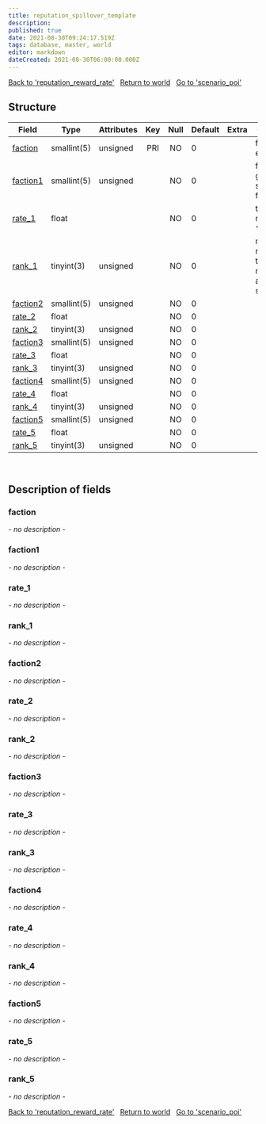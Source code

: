 ```yaml
---
title: reputation_spillover_template
description: 
published: true
date: 2021-08-30T09:24:17.519Z
tags: database, master, world
editor: markdown
dateCreated: 2021-08-30T06:00:00.000Z
---
```


<a href="https://dev.trinitycore.info/en/database/master/world/reputation_reward_rate" class="mt-5 v-btn v-btn--depressed v-btn--flat v-btn--outlined theme--light v-size--default darkblue--text text--lighten-3"><span class="v-btn__content"><i aria-hidden="true" class="v-icon notranslate v-icon--left mdi mdi-arrow-left theme--light"></i><span>Back to 'reputation_reward_rate'</span></span></a>&nbsp;&nbsp;&nbsp;<a href="https://dev.trinitycore.info/en/database/master/world/home" class="mt-5 v-btn v-btn--depressed v-btn--flat v-btn--outlined theme--light v-size--default darkblue--text text--lighten-3"><span class="v-btn__content"><i aria-hidden="true" class="v-icon notranslate v-icon--left mdi mdi-home-outline theme--light"></i><span>Return to world</span></span></a>&nbsp;&nbsp;&nbsp;<a href="https://dev.trinitycore.info/en/database/master/world/scenario_poi" class="mt-5 v-btn v-btn--depressed v-btn--flat v-btn--outlined theme--light v-size--default darkblue--text text--lighten-3"><span class="v-btn__content"><span>Go to 'scenario_poi'</span><i aria-hidden="true" class="v-icon notranslate v-icon--right mdi mdi-arrow-right theme--light"></i></span></a>

## Structure

| Field | Type | Attributes | Key | Null | Default | Extra | Comment |
| --- | --- | --- | :---: | :---: | --- | --- | --- |
| [faction](#faction) | smallint(5) | unsigned | PRI | NO | 0 |  | faction entry |
| [faction1](#faction1) | smallint(5) | unsigned |  | NO | 0 |  | faction to give spillover for |
| [rate_1](#rate_1) | float |  |  | NO | 0 |  | the given rep points * rate |
| [rank_1](#rank_1) | tinyint(3) | unsigned |  | NO | 0 |  | max rank,above this will not give any spillover |
| [faction2](#faction2) | smallint(5) | unsigned |  | NO | 0 |  |  |
| [rate_2](#rate_2) | float |  |  | NO | 0 |  |  |
| [rank_2](#rank_2) | tinyint(3) | unsigned |  | NO | 0 |  |  |
| [faction3](#faction3) | smallint(5) | unsigned |  | NO | 0 |  |  |
| [rate_3](#rate_3) | float |  |  | NO | 0 |  |  |
| [rank_3](#rank_3) | tinyint(3) | unsigned |  | NO | 0 |  |  |
| [faction4](#faction4) | smallint(5) | unsigned |  | NO | 0 |  |  |
| [rate_4](#rate_4) | float |  |  | NO | 0 |  |  |
| [rank_4](#rank_4) | tinyint(3) | unsigned |  | NO | 0 |  |  |
| [faction5](#faction5) | smallint(5) | unsigned |  | NO | 0 |  |  |
| [rate_5](#rate_5) | float |  |  | NO | 0 |  |  |
| [rank_5](#rank_5) | tinyint(3) | unsigned |  | NO | 0 |  |  |
&nbsp;
## Description of fields

### faction
*- no description -*
&nbsp;

### faction1
*- no description -*
&nbsp;

### rate_1
*- no description -*
&nbsp;

### rank_1
*- no description -*
&nbsp;

### faction2
*- no description -*
&nbsp;

### rate_2
*- no description -*
&nbsp;

### rank_2
*- no description -*
&nbsp;

### faction3
*- no description -*
&nbsp;

### rate_3
*- no description -*
&nbsp;

### rank_3
*- no description -*
&nbsp;

### faction4
*- no description -*
&nbsp;

### rate_4
*- no description -*
&nbsp;

### rank_4
*- no description -*
&nbsp;

### faction5
*- no description -*
&nbsp;

### rate_5
*- no description -*
&nbsp;

### rank_5
*- no description -*
&nbsp;

<a href="https://dev.trinitycore.info/en/database/master/world/reputation_reward_rate" class="mt-5 v-btn v-btn--depressed v-btn--flat v-btn--outlined theme--light v-size--default darkblue--text text--lighten-3"><span class="v-btn__content"><i aria-hidden="true" class="v-icon notranslate v-icon--left mdi mdi-arrow-left theme--light"></i><span>Back to 'reputation_reward_rate'</span></span></a>&nbsp;&nbsp;&nbsp;<a href="https://dev.trinitycore.info/en/database/master/world/home" class="mt-5 v-btn v-btn--depressed v-btn--flat v-btn--outlined theme--light v-size--default darkblue--text text--lighten-3"><span class="v-btn__content"><i aria-hidden="true" class="v-icon notranslate v-icon--left mdi mdi-home-outline theme--light"></i><span>Return to world</span></span></a>&nbsp;&nbsp;&nbsp;<a href="https://dev.trinitycore.info/en/database/master/world/scenario_poi" class="mt-5 v-btn v-btn--depressed v-btn--flat v-btn--outlined theme--light v-size--default darkblue--text text--lighten-3"><span class="v-btn__content"><span>Go to 'scenario_poi'</span><i aria-hidden="true" class="v-icon notranslate v-icon--right mdi mdi-arrow-right theme--light"></i></span></a>

